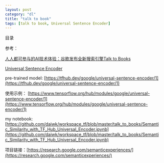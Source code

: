 ```yaml
---
layout: post
category: "dl"
title: "talk to book"
tags: [talk to book, Universal Sentence Encoder]
---
```


目录

<!-- TOC -->


<!-- /TOC -->

参考：

[人人都可参与的AI技术体验：谷歌发布全新搜索引擎Talk to Books](https://mp.weixin.qq.com/s?__biz=MzA3MzI4MjgzMw==&mid=2650740857&idx=1&sn=be95f7c9f04c1cd8b4a8b4e5b6b5de5b&chksm=871adc07b06d55118fc6d66522a2e7e3e6fff3231775b050842a70b9df1326ae9e9a128c4702&mpshare=1&scene=1&srcid=0414zG2CmGMaxS6Oo7jDtihI&pass_ticket=HoHoizuZ8hXEv%2BpUKGlCMf6B4i260rN3vajF9BgQ0sjDtoVg7DAO2SlGSICkvRb1#rd)

[Universal Sentence Encoder](https://arxiv.org/abs/1803.11175)

pre-trained model:
[https://tfhub.dev/google/universal-sentence-encoder/1](https://tfhub.dev/google/universal-sentence-encoder/1)

使用示例：
[https://www.tensorflow.org/hub/modules/google/universal-sentence-encoder/1](https://www.tensorflow.org/hub/modules/google/universal-sentence-encoder/1)

my notebook: [https://github.com/daiwk/workspace_tf/blob/master/talk_to_books/Semantic_Similarity_with_TF_Hub_Universal_Encoder.ipynb](https://github.com/daiwk/workspace_tf/blob/master/talk_to_books/Semantic_Similarity_with_TF_Hub_Universal_Encoder.ipynb)

项目链接：[https://research.google.com/semanticexperiences/](https://research.google.com/semanticexperiences/)

